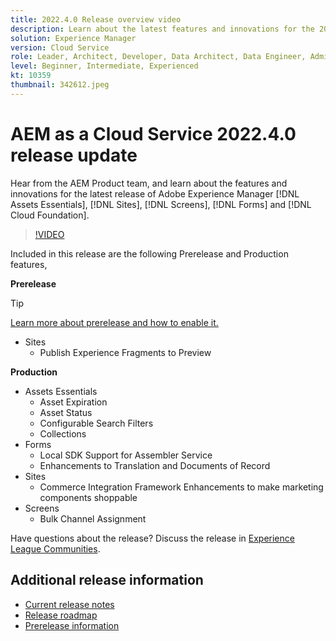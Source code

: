 ```yaml
---
title: 2022.4.0 Release overview video
description: Learn about the latest features and innovations for the 2022-4-0 release for Adobe Experience Manager [!DNL Assets Essentials], [!DNL Sites], [!DNL Screens], [!DNL Forms] and [!DNL Cloud Foundation].
solution: Experience Manager
version: Cloud Service
role: Leader, Architect, Developer, Data Architect, Data Engineer, Admin, User
level: Beginner, Intermediate, Experienced
kt: 10359
thumbnail: 342612.jpeg
---
```

# AEM as a Cloud Service 2022.4.0 release update 

Hear from the AEM Product team, and learn about the features and innovations for the latest release of Adobe Experience Manager [!DNL Assets Essentials], [!DNL Sites], [!DNL Screens], [!DNL Forms] and [!DNL Cloud Foundation].

>[!VIDEO](https://video.tv.adobe.com/v/342612/?quality=12&learn=on)

Included in this release are the following Prerelease and Production features,

**Prerelease**

>[!TIP]
>
>[Learn more about prerelease and how to enable it.](https://experienceleague.adobe.com/docs/experience-manager-cloud-service/content/release-notes/prerelease.html)

* Sites
  * Publish Experience Fragments to Preview

**Production**

* Assets Essentials
  * Asset Expiration
  * Asset Status
  * Configurable Search Filters
  * Collections
* Forms
  * Local SDK Support for Assembler Service
  * Enhancements to Translation and Documents of Record
* Sites
  * Commerce Integration Framework Enhancements to make marketing components shoppable
* Screens
  * Bulk Channel Assignment

Have questions about the release?  Discuss the release in [Experience League Communities](https://adobe.ly/3LO0gOo).

## Additional release information

* [Current release notes](https://experienceleague.adobe.com/docs/experience-manager-cloud-service/content/release-notes/home.html)
* [Release roadmap](https://experienceleague.adobe.com/docs/experience-manager-release-information/aem-release-updates/update-releases-roadmap.html)
* [Prerelease information](https://experienceleague.adobe.com/docs/experience-manager-cloud-service/content/release-notes/prerelease.html)
